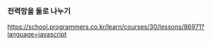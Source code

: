 ### 전력망을 둘로 나누기

https://school.programmers.co.kr/learn/courses/30/lessons/86971?language=javascript
